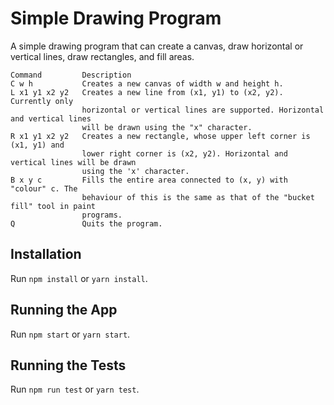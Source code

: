 # Simple Drawing Program
A simple drawing program that can create a canvas, draw horizontal or vertical lines, draw rectangles, and fill areas.

```
Command         Description
C w h           Creates a new canvas of width w and height h.
L x1 y1 x2 y2   Creates a new line from (x1, y1) to (x2, y2). Currently only
                horizontal or vertical lines are supported. Horizontal and vertical lines
                will be drawn using the "x" character.
R x1 y1 x2 y2   Creates a new rectangle, whose upper left corner is (x1, y1) and
                lower right corner is (x2, y2). Horizontal and vertical lines will be drawn
                using the 'x' character.
B x y c         Fills the entire area connected to (x, y) with "colour" c. The
                behaviour of this is the same as that of the "bucket fill" tool in paint
                programs.
Q               Quits the program.
```

## Installation
Run `npm install` or `yarn install`.

## Running the App
Run `npm start` or `yarn start`.

## Running the Tests
Run `npm run test` or `yarn test`.
